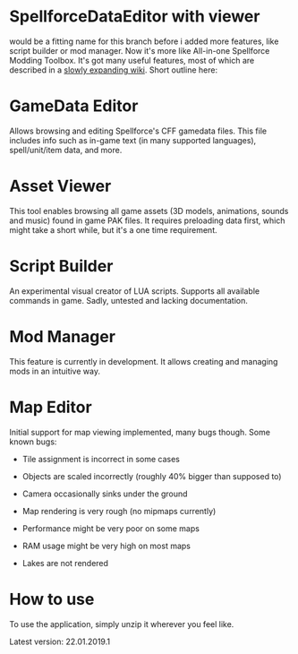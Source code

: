 # SpellforceDataEditor with viewer
would be a fitting name for this branch before i added more features, like script builder or mod manager. Now it's more like All-in-one Spellforce Modding Toolbox. It's got many useful features, most of which are described in a [slowly expanding wiki](https://github.com/leszekd25/spellforce_data_editor/wiki). Short outline here:

# GameData Editor
Allows browsing and editing Spellforce's CFF gamedata files. This file includes info such as in-game text (in many supported languages), spell/unit/item data, and more.

# Asset Viewer
This tool enables browsing all game assets (3D models, animations, sounds and music) found in game PAK files. It requires preloading data first, which might take a short while, but it's a one time requirement.

# Script Builder
An experimental visual creator of LUA scripts. Supports all available commands in game. Sadly, untested and lacking documentation.

# Mod Manager
This feature is currently in development. It allows creating and managing mods in an intuitive way.

# Map Editor
Initial support for map viewing implemented, many bugs though. Some known bugs:

- Tile assignment is incorrect in some cases

- Objects are scaled incorrectly (roughly 40% bigger than supposed to)

- Camera occasionally sinks under the ground

- Map rendering is very rough (no mipmaps currently)

- Performance might be very poor on some maps

- RAM usage might be very high on most maps

- Lakes are not rendered

# How to use
To use the application, simply unzip it wherever you feel like.

Latest version: 22.01.2019.1
